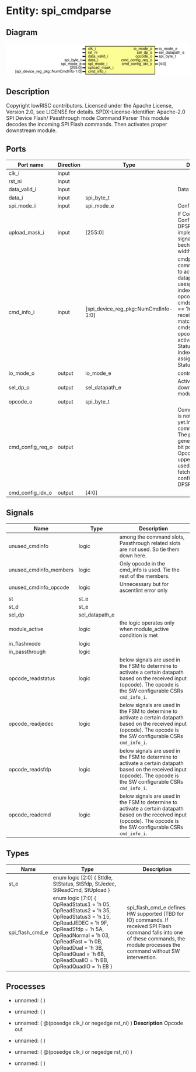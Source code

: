 # Entity: spi_cmdparse

## Diagram

![Diagram](spi_cmdparse.svg "Diagram")
## Description

Copyright lowRISC contributors.
 Licensed under the Apache License, Version 2.0, see LICENSE for details.
 SPDX-License-Identifier: Apache-2.0
 SPI Device Flash/ Passthrough mode Command Parser
 This module decodes the incoming SPI Flash commands. Then activates proper
 downstream module.
 
## Ports

| Port name        | Direction | Type                                 | Description                                                                                                                                                                                                                                                                              |
| ---------------- | --------- | ------------------------------------ | ---------------------------------------------------------------------------------------------------------------------------------------------------------------------------------------------------------------------------------------------------------------------------------------- |
| clk_i            | input     |                                      |                                                                                                                                                                                                                                                                                          |
| rst_ni           | input     |                                      |                                                                                                                                                                                                                                                                                          |
| data_valid_i     | input     |                                      | Data from spi_s2p                                                                                                                                                                                                                                                                        |
| data_i           | input     | spi_byte_t                           |                                                                                                                                                                                                                                                                                          |
| spi_mode_i       | input     | spi_mode_e                           | Configurations                                                                                                                                                                                                                                                                           |
| upload_mask_i    | input     | [255:0]                              | If Command Config (from DPSRAM) is implemented, this signal shall bechanged to 8bit width.                                                                                                                                                                                               |
| cmd_info_i       | input     | [spi_device_reg_pkg::NumCmdInfo-1:0] | cmdparse uses the command info slot to activate sub-datapath. It usespre-assigned index and search opcode. e.g) if cmdslot[0].opcode == 'h03, then if received opcode matches to the cmdslot[0] opcode, then it activates Read Status module as Index 0 is pre-assigned to Read Status.  |
| io_mode_o        | output    | io_mode_e                            | control to spi_s2p                                                                                                                                                                                                                                                                       |
| sel_dp_o         | output    | sel_datapath_e                       | Activate downstream modules                                                                                                                                                                                                                                                              |
| opcode_o         | output    | spi_byte_t                           |                                                                                                                                                                                                                                                                                          |
| cmd_config_req_o | output    |                                      | Command Config is not implemented yet.Indicator of command config. The pulse is generated at 3rd bit position of Opcode. The upper 5 bits are used as address to fetch command configs from DPSRAM.                                                                                      |
| cmd_config_idx_o | output    | [4:0]                                |                                                                                                                                                                                                                                                                                          |
## Signals

| Name                   | Type           | Description                                                                                                                                                               |
| ---------------------- | -------------- | ------------------------------------------------------------------------------------------------------------------------------------------------------------------------- |
| unused_cmdinfo         | logic          | among the command slots, Passthrough related slots are not used. So tie them down here.                                                                                   |
| unused_cmdinfo_members | logic          | Only opcode in the cmd_info is used. Tie the rest of the members.                                                                                                         |
| unused_cmdinfo_opcode  | logic          | Unnecessary but for ascentlint error only                                                                                                                                 |
| st                     | st_e           |                                                                                                                                                                           |
| st_d                   | st_e           |                                                                                                                                                                           |
| sel_dp                 | sel_datapath_e |                                                                                                                                                                           |
| module_active          | logic          | the logic operates only when module_active condition is met                                                                                                               |
| in_flashmode           | logic          |                                                                                                                                                                           |
| in_passthrough         | logic          |                                                                                                                                                                           |
| opcode_readstatus      | logic          | below signals are used in the FSM to determine to activate a certain datapath based on the received input (opcode). The opcode is the SW configurable CSRs `cmd_info_i`.  |
| opcode_readjedec       | logic          | below signals are used in the FSM to determine to activate a certain datapath based on the received input (opcode). The opcode is the SW configurable CSRs `cmd_info_i`.  |
| opcode_readsfdp        | logic          | below signals are used in the FSM to determine to activate a certain datapath based on the received input (opcode). The opcode is the SW configurable CSRs `cmd_info_i`.  |
| opcode_readcmd         | logic          | below signals are used in the FSM to determine to activate a certain datapath based on the received input (opcode). The opcode is the SW configurable CSRs `cmd_info_i`.  |
## Types

| Name            | Type                                                                                                                                                                                                                                                                                                                                | Description                                                                                                                                                                            |
| --------------- | ----------------------------------------------------------------------------------------------------------------------------------------------------------------------------------------------------------------------------------------------------------------------------------------------------------------------------------- | -------------------------------------------------------------------------------------------------------------------------------------------------------------------------------------- |
| st_e            | enum logic [2:0] {                         StIdle,                StStatus,     StSfdp,     StJedec,           StReadCmd,      StUpload   }                                                                                                                                                                                         |                                                                                                                                                                                        |
| spi_flash_cmd_e | enum logic [7:0] {     OpReadStatus1 = 'h 05,     OpReadStatus2 = 'h 35,     OpReadStatus3 = 'h 15,     OpReadJEDEC   = 'h 9F,     OpReadSfdp    = 'h 5A,     OpReadNormal  = 'h 03,     OpReadFast    = 'h 0B,     OpReadDual    = 'h 3B,     OpReadQuad    = 'h 6B,          OpReadDualIO  = 'h BB,     OpReadQuadIO  = 'h EB   } | spi_flash_cmd_e defines HW supported (TBD for IO) commands. If received SPI Flash command falls into one of these commands, the module processes the command without SW intervention.  |
## Processes
- unnamed: (  )
- unnamed: (  )
- unnamed: ( @(posedge clk_i or negedge rst_ni) )
**Description**
Opcode out

- unnamed: (  )
- unnamed: ( @(posedge clk_i or negedge rst_ni) )
- unnamed: (  )
